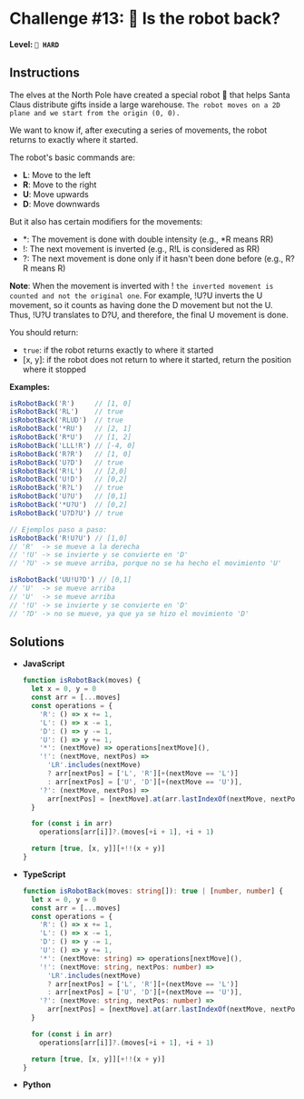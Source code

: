 # Challenge #13: 🤖 Is the robot back?

#### Level: `🔴 HARD`

## Instructions

The elves at the North Pole have created a special robot 🤖 that helps Santa Claus distribute gifts inside a large warehouse. `The robot moves on a 2D plane and we start from the origin (0, 0).`

We want to know if, after executing a series of movements, the robot returns to exactly where it started.

The robot's basic commands are:

- **L**: Move to the left
- **R**: Move to the right
- **U**: Move upwards
- **D**: Move downwards

But it also has certain modifiers for the movements:

- *: The movement is done with double intensity (e.g., *R means RR)
- !: The next movement is inverted (e.g., R!L is considered as RR)
- ?: The next movement is done only if it hasn't been done before (e.g., R?R means R)

**Note**: When the movement is inverted with ! `the inverted movement is counted and not the original one`. For example, !U?U inverts the U movement, so it counts as having done the D movement but not the U. Thus, !U?U translates to D?U, and therefore, the final U movement is done.

You should return:

- `true`: if the robot returns exactly to where it started
- [x, y]: if the robot does not return to where it started, return the position where it stopped

**Examples:**

```js
isRobotBack('R')     // [1, 0]
isRobotBack('RL')    // true
isRobotBack('RLUD')  // true
isRobotBack('*RU')   // [2, 1]
isRobotBack('R*U')   // [1, 2]
isRobotBack('LLL!R') // [-4, 0]
isRobotBack('R?R')   // [1, 0]
isRobotBack('U?D')   // true
isRobotBack('R!L')   // [2,0]
isRobotBack('U!D')   // [0,2]
isRobotBack('R?L')   // true
isRobotBack('U?U')   // [0,1]
isRobotBack('*U?U')  // [0,2]
isRobotBack('U?D?U') // true

// Ejemplos paso a paso:
isRobotBack('R!U?U') // [1,0]
// 'R'  -> se mueve a la derecha 
// '!U' -> se invierte y se convierte en 'D'
// '?U' -> se mueve arriba, porque no se ha hecho el movimiento 'U'

isRobotBack('UU!U?D') // [0,1]
// 'U'  -> se mueve arriba
// 'U'  -> se mueve arriba
// '!U' -> se invierte y se convierte en 'D'
// '?D' -> no se mueve, ya que ya se hizo el movimiento 'D'
```

## Solutions

- **JavaScript**

  ```js
  function isRobotBack(moves) {
    let x = 0, y = 0
    const arr = [...moves]
    const operations = {
      'R': () => x += 1,
      'L': () => x -= 1,
      'D': () => y -= 1,
      'U': () => y += 1,
      '*': (nextMove) => operations[nextMove](),
      '!': (nextMove, nextPos) =>
        'LR'.includes(nextMove)
        ? arr[nextPos] = ['L', 'R'][+(nextMove == 'L')]
        : arr[nextPos] = ['U', 'D'][+(nextMove == 'U')],
      '?': (nextMove, nextPos) => 
        arr[nextPos] = [nextMove].at(arr.lastIndexOf(nextMove, nextPos - 1) > -1)
    }

    for (const i in arr)
      operations[arr[i]]?.(moves[+i + 1], +i + 1)

    return [true, [x, y]][+!!(x + y)]
  }
  ```

- **TypeScript**

  ```ts
  function isRobotBack(moves: string[]): true | [number, number] {
    let x = 0, y = 0
    const arr = [...moves]
    const operations = {
      'R': () => x += 1,
      'L': () => x -= 1,
      'D': () => y -= 1,
      'U': () => y += 1,
      '*': (nextMove: string) => operations[nextMove](),
      '!': (nextMove: string, nextPos: number) =>
        'LR'.includes(nextMove)
        ? arr[nextPos] = ['L', 'R'][+(nextMove == 'L')]
        : arr[nextPos] = ['U', 'D'][+(nextMove == 'U')],
      '?': (nextMove: string, nextPos: number) => 
        arr[nextPos] = [nextMove].at(arr.lastIndexOf(nextMove, nextPos - 1) > -1)
    }

    for (const i in arr)
      operations[arr[i]]?.(moves[+i + 1], +i + 1)

    return [true, [x, y]][+!!(x + y)]
  }
  ```

- **Python**

  ```py
  ```
